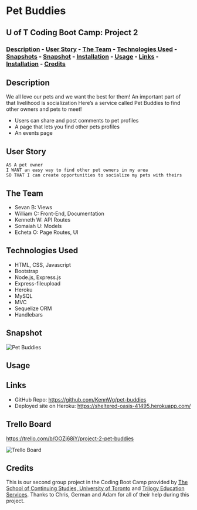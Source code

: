 # <Your-Project-Title> Pet Buddies
## U of T Coding Boot Camp: Project 2
### [Description](#description)  - [User Story](#user-story)  -  [The Team](#the-team)  - [Technologies Used](#technologies-used)  - [Snapshots](#snapshots)  - [Snapshot](#snapshot)  - [Installation](#installation)  - [Usage](#usage) - [Links](#links) - [Installation](#installation) - [Credits](#credits)

## Description
We all love our pets and we want the best for them!
An important part of that livelihood is socialization
Here’s a service called Pet Buddies to find other owners and pets to meet!
- Users can share and post comments to pet profiles
- A page that lets you find other pets profiles
- An events page


## User Story
```
AS A pet owner
I WANT an easy way to find other pet owners in my area
SO THAT I can create opportunities to socialize my pets with theirs
```

## The Team
- Sevan B: Views
- William C: Front-End, Documentation
- Kenneth W: API Routes
- Somaiah U: Models
- Echeta O: Page Routes, UI


## Technologies Used
- HTML, CSS, Javascript
- Bootstrap
- Node.js, Express.js
- Express-fileupload
- Heroku
- MySQL
- MVC 
- Sequelize ORM
- Handlebars


## Snapshot
![Pet Buddies](./images/petbuddies.png)

## Usage

## Links
- GitHub Repo: https://github.com/KennWg/pet-buddies
- Deployed site on Heroku: https://sheltered-oasis-41495.herokuapp.com/

## Trello Board
https://trello.com/b/OOZj68iY/project-2-pet-buddies

![Trello Board](./images/petbuddiestrello.jpg)

## Credits
This is our second group project in the Coding Boot Camp provided by [The School of Continuing Studies, University of Toronto](https://learn.utoronto.ca/) and [Trilogy Education Services](https://www.trilogyed.com/). Thanks to Chris, German and Adam for all of their help during this project. 